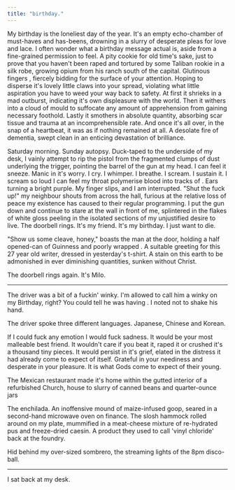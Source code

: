 ```yaml
---
title: "birthday."
---
```


<!-- START -->

<!-- Scene 1 START -->
<!-- A short chapter with a therapist to discuss success, my potential bipolar . -->

<!-- Birthday Monologue -->

My birthday is the loneliest day of the year. It's an empty echo-chamber of must-haves and has-beens, drowning in a slurry of desperate pleas for love and lace. I often wonder what a birthday message actual is, aside from a fine-grained permission to feel. A pity cookie for old time's sake, just to prove that you haven't been raped and tortured by some Taliban rookie in a silk robe, growing opium from his ranch south of the capital. Glutinous fingers , fiercely bidding for the surface of your attention. Hoping to disperse it's lovely little claws into your spread, violating what little aspiration you have to weed your way back to safety. At first it shrieks in a mad outburst, indicating it's own displeasure with the world. Then it withers into a cloud of mould to suffocate any amount of apprehension from gaining necessary foothold. Lastly it smothers in absolute quantity, absorbing scar tissue and trauma at an incomprehensible rate. And once it's all over, in the snap of a heartbeat, it was as if nothing remained at all. A desolate fire of dementia, swept clean in an enticing devastation of brilliance.

<!-- Attempted Suicide -->

Saturday morning. Sunday autopsy. Duck-taped to the underside of my desk, I vainly attempt to rip the pistol from the fragmented clumps of dust underlying the trigger, pointing the barrel of the gun at my head. I can feel it sneeze. Manic in it's worry. I cry. I whimper. I breathe. I scream. I sustain it. I scream so loud I can feel my throat polymerise blood into tracks of . Ears turning a bright purple. My finger slips, and I am interrupted. "Shut the fuck up!" my neighbour shouts from across the hall, furious at the relative loss of peace my existence has caused to their regular programming. I put the gun down and continue to stare at the wall in front of me, splintered in the flakes of white gloss peeling in the isolated sections of my unjustified desire to live. The doorbell rings. It's my friend. It's my birthday. I just want to die.

<!-- Introduce Friend -->

"Show us some cleave, honey," boasts the man at the door, holding a half opened-can of Guinness and poorly wrapped . A suitable greeting for this 27 year old writer, dressed in yesterday's t-shirt. A stain on this earth to be admonished in ever diminishing quantities, sunken without Christ.



The doorbell rings again. It's Milo.


<!-- Friends on the couch -->





<!-- Scene 1 END -->

---

<!-- Scene 2 START -->

<!-- Describe Taxi Ride -->

The driver was a bit of a fuckin' winky. I'm allowed to call him a winky on my Birthday, right? You could tell he was having  . I noted not to shake his hand.

The driver spoke three different languages. Japanese, Chinese and Korean.


If I could fuck any emotion I would fuck sadness. It would be your most malleable best friend. It wouldn't care if you beat it, raped it or crushed it's a thousand tiny pieces. It would persist in it's grief, elated in the distress it had already come to expect of itself. Grateful in your neediness and desperate in your pleasure. It is what Gods come to expect of their young.

<!-- Describe Stripmall -->

The Mexican restaurant made it's home within the gutted interior of a refurbished Church, house to slurry of canned beans and quarter-ounce jars



<!-- Describe Mexican Restaurant -->

The enchilada. An inoffensive mound of maize-infused goop, seared in a second-hand microwave oven on finance. The slosh hammock rolled around on my plate, mummified in a meat-cheese mixture of re-hydrated pus and freeze-dried caesin. A product they used to call 'vinyl chloride' back at the foundry.


<!-- Emotions -->

Hid behind my over-sized sombrero, the streaming lights of the 8pm disco-ball.


<!-- Scene 2 END -->

---

<!-- Scene 3 START -->






I sat back at my desk. 

<!-- Scene 3 END -->

<!-- END -->

